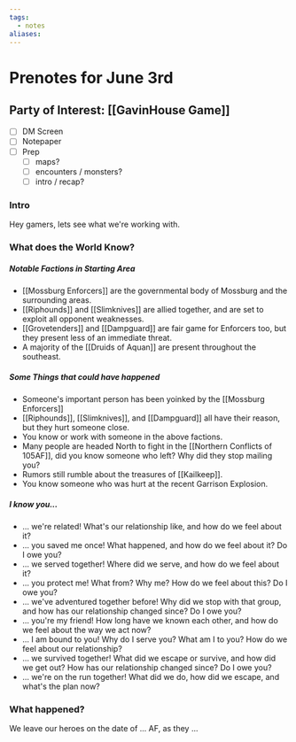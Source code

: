 ```yaml
---
tags:
  - notes
aliases:
---
```


# Prenotes for June 3rd
## Party of Interest: [[GavinHouse Game]]
- [ ] DM Screen
- [ ] Notepaper
- [ ] Prep
	- [ ] maps?
	- [ ] encounters / monsters?
	- [ ] intro / recap?

### Intro

Hey gamers, lets see what we're working with.

### What does the World Know?
##### Notable Factions in Starting Area
- [[Mossburg Enforcers]] are the governmental body of Mossburg and the surrounding areas.
- [[Riphounds]] and [[Slimknives]] are allied together, and are set to exploit all opponent weaknesses.
- [[Grovetenders]] and [[Dampguard]] are fair game for Enforcers too, but they present less of an immediate threat.
- A majority of the [[Druids of Aquan]] are present throughout the southeast.

##### Some Things that could have happened
- Someone's important person has been yoinked by the [[Mossburg Enforcers]]
- [[Riphounds]], [[Slimknives]], and [[Dampguard]] all have their reason, but they hurt someone close.
- You know or work with someone in the above factions.
- Many people are headed North to fight in the [[Northern Conflicts of 105AF]], did you know someone who left? Why did they stop mailing you?
- Rumors still rumble about the treasures of [[Kailkeep]].
- You know someone who was hurt at the recent Garrison Explosion.

##### I know you...
- ... we're related! What's our relationship like, and how do we feel about it?
- ... you saved me once! What happened, and how do we feel about it? Do I owe you?
- ... we served together! Where did we serve, and how do we feel about it?
- ... you protect me! What from? Why me? How do we feel about this? Do I owe you?
- ... we've adventured together before! Why did we stop with that group, and how has our relationship changed since? Do I owe you?
- ... you're my friend! How long have we known each other, and how do we feel about the way we act now?
- ... I am bound to you! Why do I serve you? What am I to you? How do we feel about our relationship?
- ... we survived together! What did we escape or survive, and how did we get out? How has our relationship changed since? Do I owe you?
- ... we're on the run together! What did we do, how did we escape, and what's the plan now?

### What happened?


We leave our heroes on the date of ... AF, as they ...
